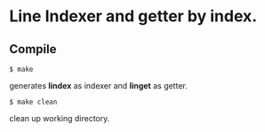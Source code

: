 # Line Indexer and getter by index.

## Compile

    $ make

generates **lindex** as indexer and **linget** as getter.

    $ make clean

clean up working directory.
